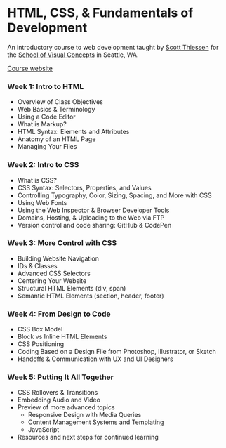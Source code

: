 # HTML, CSS, & Fundamentals of Development

An introductory course to web development taught by [Scott Thiessen](http://sccottt.com) for the [School of Visual Concepts](http://svcseattle.com) in Seattle, WA.

[Course website](http://movingobjects.github.io/svc-fundamentals-of-dev)


### Week 1: Intro to HTML
- Overview of Class Objectives
- Web Basics & Terminology
- Using a Code Editor
- What is Markup?
- HTML Syntax: Elements and Attributes
- Anatomy of an HTML Page
- Managing Your Files

### Week 2: Intro to CSS
- What is CSS?
- CSS Syntax: Selectors, Properties, and Values
- Controlling Typography, Color, Sizing, Spacing, and More with CSS
- Using Web Fonts
- Using the Web Inspector & Browser Developer Tools
- Domains, Hosting, & Uploading to the Web via FTP
- Version control and code sharing: GitHub & CodePen

### Week 3: More Control with CSS
- Building Website Navigation
- IDs & Classes
- Advanced CSS Selectors
- Centering Your Website
- Structural HTML Elements (div, span)
- Semantic HTML Elements (section, header, footer)

### Week 4: From Design to Code
- CSS Box Model
- Block vs Inline HTML Elements
- CSS Positioning
- Coding Based on a Design File from Photoshop, Illustrator, or Sketch
- Handoffs & Communication with UX and UI Designers

### Week 5: Putting It All Together
- CSS Rollovers & Transitions
- Embedding Audio and Video
- Preview of more advanced topics
    - Responsive Design with Media Queries
    - Content Management Systems and Templating
    - JavaScript
- Resources and next steps for continued learning
